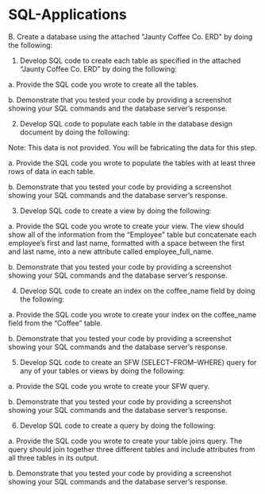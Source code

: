 # SQL-Applications

B.  Create a database using the attached "Jaunty Coffee Co. ERD" by doing the following:

1.  Develop SQL code to create each table as specified in the attached “Jaunty Coffee Co. ERD” by doing the following:

a.  Provide the SQL code you wrote to create all the tables.

b.  Demonstrate that you tested your code by providing a screenshot showing your SQL commands and the database server’s response.

2.  Develop SQL code to populate each table in the database design document by doing the following:

 

Note: This data is not provided. You will be fabricating the data for this step.

 

a.  Provide the SQL code you wrote to populate the tables with at least three rows of data in each table.

b.  Demonstrate that you tested your code by providing a screenshot showing your SQL commands and the database server’s response.

3.  Develop SQL code to create a view by doing the following: 

a.  Provide the SQL code you wrote to create your view. The view should show all of the information from the “Employee” table but concatenate each employee’s first and last name, formatted with a space between the first and last name, into a new attribute called employee_full_name.

b.  Demonstrate that you tested your code by providing a screenshot showing your SQL commands and the database server’s response.

4.  Develop SQL code to create an index on the coffee_name field by doing the following:

a.  Provide the SQL code you wrote to create your index on the coffee_name field from the “Coffee” table.

b.  Demonstrate that you tested your code by providing a screenshot showing your SQL commands and the database server’s response.

5.  Develop SQL code to create an SFW (SELECT–FROM–WHERE) query for any of your tables or views by doing the following: 

a.  Provide the SQL code you wrote to create your SFW query.

b.  Demonstrate that you tested your code by providing a screenshot showing your SQL commands and the database server’s response.

6.  Develop SQL code to create a query by doing the following:

a.  Provide the SQL code you wrote to create your table joins query. The query should join together three different tables and include attributes from all three tables in its output.

b.  Demonstrate that you tested your code by providing a screenshot showing your SQL commands and the database server’s response.

 
